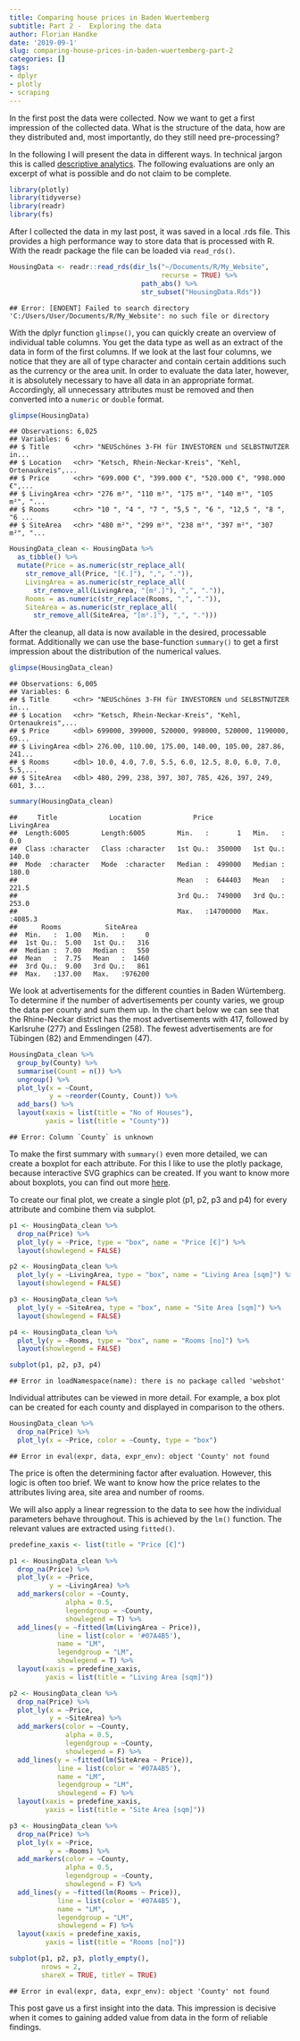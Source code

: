 ```yaml
---
title: Comparing house prices in Baden Wuertemberg
subtitle: Part 2 -  Exploring the data
author: Florian Handke
date: '2019-09-1'
slug: comparing-house-prices-in-baden-wuertemberg-part-2
categories: []
tags: 
- dplyr
- plotly
- scraping
---
```


In the first post the data were collected. Now we want to get a first impression of the collected data. What is the structure of the data, how are they distributed and, most importantly, do they still need pre-processing?

In the following I will present the data in different ways. In technical jargon this is called [descriptive analytics](https://www.gartner.com/it-glossary/descriptive-analytics/). The following evaluations are only an excerpt of what is possible and do not claim to be complete.



```r
library(plotly)
library(tidyverse)
library(readr)
library(fs)
```

After I collected the data in my last post, it was saved in a local .rds file. This provides a high performance way to store data that is processed with R. With the readr package the file can be loaded via `read_rds()`.


```r
HousingData <- readr::read_rds(dir_ls("~/Documents/R/My_Website",
                                      recurse = TRUE) %>% 
                                 path_abs() %>% 
                                 str_subset("HousingData.Rds"))
```

```
## Error: [ENOENT] Failed to search directory 'C:/Users/User/Documents/R/My_Website': no such file or directory
```

With the dplyr function `glimpse()`, you can quickly create an overview of individual table columns. You get the data type as well as an extract of the data in form of the first columns. If we look at the last four columns, we notice that they are all of type character and contain certain additions such as the currency or the area unit. In order to evaluate the data later, however, it is absolutely necessary to have all data in an appropriate format. Accordingly, all unnecessary attributes must be removed and then converted into a `numeric` or `double` format.


```r
glimpse(HousingData)
```

```
## Observations: 6,025
## Variables: 6
## $ Title      <chr> "NEUSchönes 3-FH für INVESTOREN und SELBSTNUTZER in...
## $ Location   <chr> "Ketsch, Rhein-Neckar-Kreis", "Kehl, Ortenaukreis",...
## $ Price      <chr> "699.000 €", "399.000 €", "520.000 €", "998.000 €",...
## $ LivingArea <chr> "276 m²", "110 m²", "175 m²", "140 m²", "105 m²", "...
## $ Rooms      <chr> "10 ", "4 ", "7 ", "5,5 ", "6 ", "12,5 ", "8 ", "6 ...
## $ SiteArea   <chr> "480 m²", "299 m²", "238 m²", "397 m²", "307 m²", "...
```


```r
HousingData_clean <- HousingData %>% 
  as_tibble() %>% 
  mutate(Price = as.numeric(str_replace_all(
    str_remove_all(Price, "[€.]"), ",", ".")),
    LivingArea = as.numeric(str_replace_all(
      str_remove_all(LivingArea, "[m².]"), ",", ".")),
    Rooms = as.numeric(str_replace(Rooms, ",", ".")),
    SiteArea = as.numeric(str_replace_all(
      str_remove_all(SiteArea, "[m².]"), ",", "."))) 
```



After the cleanup, all data is now available in the desired, processable format. Additionally we can use the base-function `summary()` to get a first impression about the distribution of the numerical values.


```r
glimpse(HousingData_clean)
```

```
## Observations: 6,005
## Variables: 6
## $ Title      <chr> "NEUSchönes 3-FH für INVESTOREN und SELBSTNUTZER in...
## $ Location   <chr> "Ketsch, Rhein-Neckar-Kreis", "Kehl, Ortenaukreis",...
## $ Price      <dbl> 699000, 399000, 520000, 998000, 520000, 1190000, 69...
## $ LivingArea <dbl> 276.00, 110.00, 175.00, 140.00, 105.00, 287.86, 241...
## $ Rooms      <dbl> 10.0, 4.0, 7.0, 5.5, 6.0, 12.5, 8.0, 6.0, 7.0, 5.5,...
## $ SiteArea   <dbl> 480, 299, 238, 397, 307, 785, 426, 397, 249, 601, 3...
```

```r
summary(HousingData_clean)
```

```
##     Title             Location             Price            LivingArea    
##  Length:6005        Length:6005        Min.   :       1   Min.   :   0.0  
##  Class :character   Class :character   1st Qu.:  350000   1st Qu.: 140.0  
##  Mode  :character   Mode  :character   Median :  499000   Median : 180.0  
##                                        Mean   :  644403   Mean   : 221.5  
##                                        3rd Qu.:  749000   3rd Qu.: 253.0  
##                                        Max.   :14700000   Max.   :4085.3  
##      Rooms           SiteArea     
##  Min.   :  1.00   Min.   :     0  
##  1st Qu.:  5.00   1st Qu.:   316  
##  Median :  7.00   Median :   550  
##  Mean   :  7.75   Mean   :  1460  
##  3rd Qu.:  9.00   3rd Qu.:   861  
##  Max.   :137.00   Max.   :976200
```

We look at advertisements for the different counties in Baden Würtemberg. To determine if the number of advertisements per county varies, we group the data per county and sum them up. In the chart below we can see that the Rhine-Neckar district has the most advertisements with 417, followed by Karlsruhe (277) and Esslingen (258). The fewest advertisements are for Tübingen (82) and Emmendingen (47).


```r
HousingData_clean %>% 
  group_by(County) %>% 
  summarise(Count = n()) %>% 
  ungroup() %>% 
  plot_ly(x = ~Count,
          y = ~reorder(County, Count)) %>% 
  add_bars() %>% 
  layout(xaxis = list(title = "No of Houses"),
         yaxis = list(title = "County"))
```

```
## Error: Column `County` is unknown
```

To make the first summary with `summary()` even more detailed, we can create a boxplot for each attribute. For this I like to use the plotly package, because interactive SVG graphics can be created. If you want to know more about boxplots, you can find out more [here](https://towardsdatascience.com/understanding-boxplots-5e2df7bcbd51).

To create our final plot, we create a single plot (p1, p2, p3 and p4) for every attribute and combine them via subplot.


```r
p1 <- HousingData_clean %>% 
  drop_na(Price) %>% 
  plot_ly(y = ~Price, type = "box", name = "Price [€]") %>% 
  layout(showlegend = FALSE)

p2 <- HousingData_clean %>% 
  plot_ly(y = ~LivingArea, type = "box", name = "Living Area [sqm]") %>% 
  layout(showlegend = FALSE)  

p3 <- HousingData_clean %>% 
  plot_ly(y = ~SiteArea, type = "box", name = "Site Area [sqm]") %>% 
  layout(showlegend = FALSE) 

p4 <- HousingData_clean %>% 
  plot_ly(y = ~Rooms, type = "box", name = "Rooms [no]") %>% 
  layout(showlegend = FALSE) 

subplot(p1, p2, p3, p4)
```

```
## Error in loadNamespace(name): there is no package called 'webshot'
```

Individual attributes can be viewed in more detail. For example, a box plot can be created for each county and displayed in comparison to the others.


```r
HousingData_clean %>% 
  drop_na(Price) %>% 
  plot_ly(x = ~Price, color = ~County, type = "box")
```

```
## Error in eval(expr, data, expr_env): object 'County' not found
```

The price is often the determining factor after evaluation. However, this logic is often too brief. We want to know how the price relates to the attributes living area, site area and number of rooms.

We will also apply a linear regression to the data to see how the individual parameters behave throughout. This is achieved by the `lm()` function. The relevant values are extracted using `fitted()`.


```r
predefine_xaxis <- list(title = "Price [€]")

p1 <- HousingData_clean %>% 
  drop_na(Price) %>% 
  plot_ly(x = ~Price,
          y = ~LivingArea) %>% 
  add_markers(color = ~County,
              alpha = 0.5,
              legendgroup = ~County, 
              showlegend = T) %>% 
  add_lines(y = ~fitted(lm(LivingArea ~ Price)),
            line = list(color = '#07A4B5'),
            name = "LM", 
            legendgroup = "LM",
            showlegend = T) %>% 
  layout(xaxis = predefine_xaxis,
         yaxis = list(title = "Living Area [sqm]"))

p2 <- HousingData_clean %>% 
  drop_na(Price) %>% 
  plot_ly(x = ~Price,
          y = ~SiteArea) %>% 
  add_markers(color = ~County,
              alpha = 0.5,
              legendgroup = ~County, 
              showlegend = F) %>% 
  add_lines(y = ~fitted(lm(SiteArea ~ Price)),
            line = list(color = '#07A4B5'),
            name = "LM", 
            legendgroup = "LM",
            showlegend = F) %>% 
  layout(xaxis = predefine_xaxis,
         yaxis = list(title = "Site Area [sqm]"))

p3 <- HousingData_clean %>% 
  drop_na(Price) %>% 
  plot_ly(x = ~Price,
          y = ~Rooms) %>% 
  add_markers(color = ~County,
              alpha = 0.5,
              legendgroup = ~County, 
              showlegend = F) %>% 
  add_lines(y = ~fitted(lm(Rooms ~ Price)),
            line = list(color = '#07A4B5'),
            name = "LM", 
            legendgroup = "LM",
            showlegend = F) %>% 
  layout(xaxis = predefine_xaxis,
         yaxis = list(title = "Rooms [no]"))

subplot(p1, p2, p3, plotly_empty(), 
        nrows = 2,
        shareX = TRUE, titleY = TRUE) 
```

```
## Error in eval(expr, data, expr_env): object 'County' not found
```

This post gave us a first insight into the data. This impression is decisive when it comes to gaining added value from data in the form of reliable findings.
